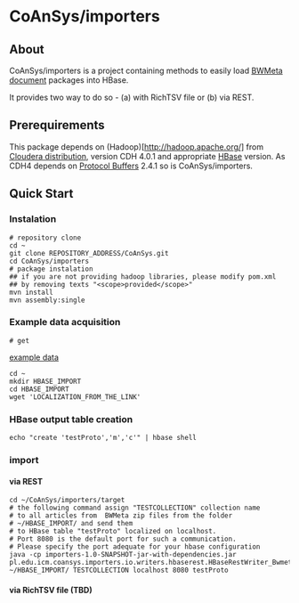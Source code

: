 CoAnSys/importers
=============

## About
CoAnSys/importers is a project containing methods to easily load [BWMeta document](../examples/bwmeta) packages into HBase.

It provides two way to do so - (a) with RichTSV file or (b) via REST.

## Prerequirements
This package depends on (Hadoop)[http://hadoop.apache.org/] from [Cloudera distribution](https://ccp.cloudera.com/display/SUPPORT/CDH+Downloads), version CDH 4.0.1 and appropriate [HBase](hbase.apache.org) version. 
As CDH4 depends on [Protocol Buffers](http://code.google.com/p/protobuf/) 2.4.1 so is CoAnSys/importers.

## Quick Start

### Instalation
```
# repository clone
cd ~  
git clone REPOSITORY_ADDRESS/CoAnSys.git  
cd CoAnSys/importers  
# package instalation  
## if you are not providing hadoop libraries, please modify pom.xml  
## by removing texts "<scope>provided</scope>"
mvn install
mvn assembly:single
```

### Example data acquisition
```
# get
```
[example data](../examples/otworz-ksiazke-tylkobwmeta-20110316-00000.zip)

```
cd ~
mkdir HBASE_IMPORT
cd HBASE_IMPORT
wget 'LOCALIZATION_FROM_THE_LINK'
```

### HBase output table creation
```
echo "create 'testProto','m','c'" | hbase shell
```

### import
#### via REST
```
cd ~/CoAnSys/importers/target
# the following command assign "TESTCOLLECTION" collection name 
# to all articles from  BWMeta zip files from the folder
# ~/HBASE_IMPORT/ and send them
# to HBase table "testProto" localized on localhost.
# Port 8080 is the default port for such a communication.
# Please specify the port adequate for your hbase configuration
java -cp importers-1.0-SNAPSHOT-jar-with-dependencies.jar pl.edu.icm.coansys.importers.io.writers.hbaserest.HBaseRestWriter_Bwmeta ~/HBASE_IMPORT/ TESTCOLLECTION localhost 8080 testProto
```

#### via RichTSV file (TBD)

